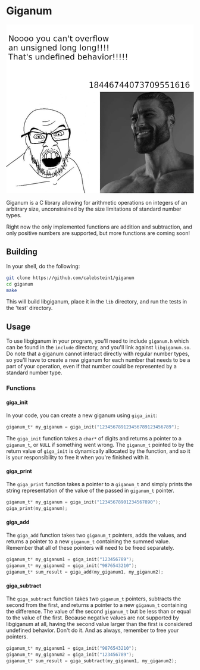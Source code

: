 # Giganum

![Image](image.jpg)

Giganum is a C library allowing for arithmetic operations on integers of an arbitrary size, unconstrained by the size limitations of standard number types.

Right now the only implemented functions are addition and subtraction, and only positive numbers are supported, but more functions are coming soon!

## Building

In your shell, do the following:

```Bash
git clone https://github.com/calebstein1/giganum
cd giganum
make
```

This will build libgiganum, place it in the `lib` directory, and run the tests in the 'test' directory.

## Usage

To use libgiganum in your program, you'll need to include `giganum.h` which can be found in the `include` directory, and you'll link against `libgiganum.so`.
Do note that a giganum cannot interact directly with regular number types, so you'll have to create a new giganum for each number that needs to be a part of your operation, even if that number could be represented by a standard number type.

### Functions

#### giga_init

In your code, you can create a new giganum using `giga_init`:

```C
giganum_t* my_giganum = giga_init("123456789123456789123456789");
```

The `giga_init` function takes a `char*` of digits and returns a pointer to a `giganum_t`, or `NULL` if something went wrong.
The `giganum_t` pointed to by the return value of `giga_init` is dynamically allocated by the function, and so it is your responsibility to free it when you're finished with it.

#### giga_print

The `giga_print` function takes a pointer to a `giganum_t` and simply prints the string representation of the value of the passed in `giganum_t` pointer.

```C
giganum_t* my_giganum = giga_init("12345678901234567890");
giga_print(my_giganum);
```

#### giga_add

The `giga_add` function takes two `giganum_t` pointers, adds the values, and returns a pointer to a new `giganum_t` containing the summed value.
Remember that all of these pointers will need to be freed separately.

```C
giganum_t* my_giganum1 = giga_init("123456789");
giganum_t* my_giganum2 = giga_init("9876543210");
giganum_t* sum_result = giga_add(my_giganum1, my_giganum2);
```

#### giga_subtract

The `giga_subtract` function takes two `giganum_t` pointers, subtracts the second from the first, and returns a pointer to a new `giganum_t` containing the difference.
The value of the second `giganum_t` but be less than or equal to the value of the first.
Because negative values are not supported by libgiganum at all, having the second value larger than the first is considered undefined behavior.
Don't do it.
And as always, remember to free your pointers.

```C
giganum_t* my_giganum1 = giga_init("9876543210");
giganum_t* my_giganum2 = giga_init("123456789");
giganum_t* sum_result = giga_subtract(my_giganum1, my_giganum2);
```
